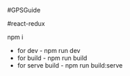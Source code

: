 #GPSGuide

#react-redux

npm i

* for dev - npm run dev
* for build - npm run build
* for serve build - npm run build:serve
